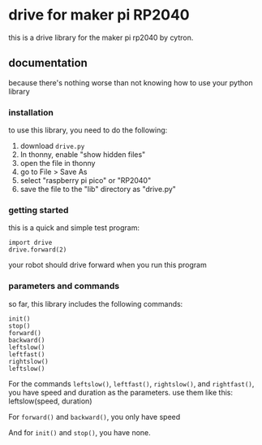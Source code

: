 # drive for maker pi RP2040
this is a drive library for the maker pi rp2040 by cytron.

## documentation
because there's nothing worse than not knowing how to use your python library

### installation
to use this library, you need to do the following:

1. download `drive.py`
1. In thonny, enable "show hidden files"
1. open the file in thonny
2. go to File > Save As
3. select "raspberry pi pico" or "RP2040"
4. save the file to the "lib" directory as "drive.py"

### getting started
this is a quick and simple test program:
```
import drive
drive.forward(2)
```
your robot should drive forward when you run this program

### parameters and commands
so far, this library includes the following commands:
```
init()
stop()
forward()
backward()
leftslow()
leftfast()
rightslow()
leftslow()
```
For the commands `leftslow()`, `leftfast()`, `rightslow()`, and `rightfast()`, you have  speed and duration as the parameters. use them like this: leftslow(speed, duration)

For `forward()` and `backward()`, you only have speed

And for `init()` and `stop()`, you have none.
